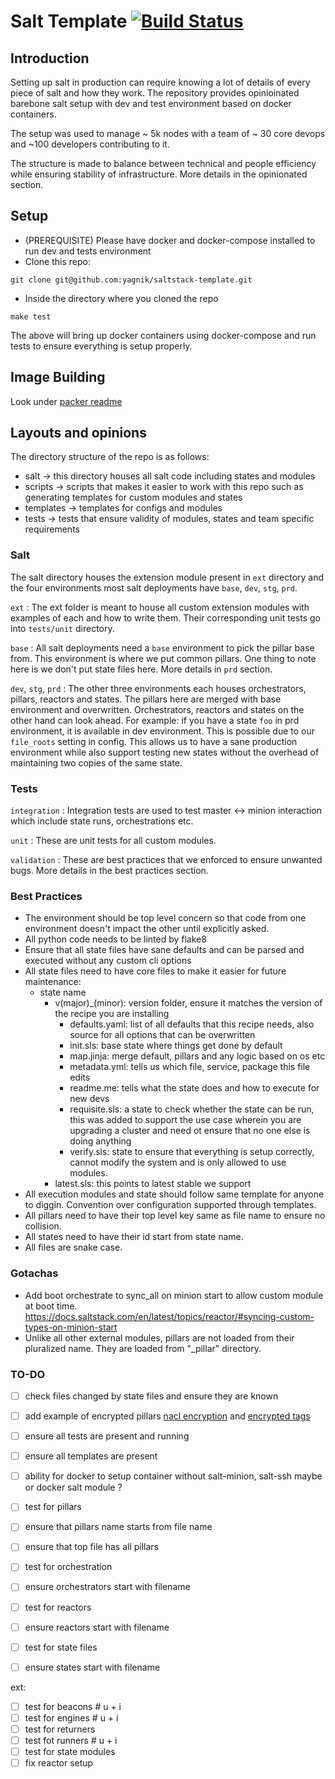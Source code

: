 # Salt Template [![Build Status](https://travis-ci.org/yagnik/salt-template.svg?branch=master)](https://travis-ci.org/yagnik/salt-template)

## Introduction
Setting up salt in production can require knowing a lot of details of every piece of salt and how they work. The repository provides opinioinated barebone salt setup with dev and test environment based on docker containers.

The setup was used to manage ~ 5k nodes with a team of ~ 30 core devops and ~100 developers contributing to it. 

The structure is made to balance between technical and people efficiency while ensuring stability of infrastructure. More details in the opinionated section.

## Setup
- (PREREQUISITE) Please have docker and docker-compose installed to run dev and tests environment
- Clone this repo:
```
git clone git@github.com:yagnik/saltstack-template.git
```
- Inside the directory where you cloned the repo
```
make test
```
The above will bring up docker containers using docker-compose and run tests to ensure everything is setup properly.

## Image Building
Look under [packer readme](https://github.com/yagnik/salt-template/blob/master/packer/README.md)

## Layouts and opinions
The directory structure of the repo is as follows:
- salt -> this directory houses all salt code including states and modules
- scripts -> scripts that makes it easier to work with this repo such as generating templates for custom modules and states
- templates -> templates for configs and modules
- tests -> tests that ensure validity of modules, states and team specific requirements

### Salt
The salt directory houses the extension module present in `ext` directory and the four environments most salt deployments have `base`, `dev`, `stg`, `prd`.

`ext` : The ext folder is meant to house all custom extension modules with examples of each and how to write them. Their corresponding unit tests go into `tests/unit` directory.

`base` : All salt deployments need a `base` environment to pick the pillar base from. This environment is where we put common pillars. One thing to note here is we don't put state files here. More details in `prd` section.

`dev`, `stg`, `prd` : The other three environments each houses orchestrators, pillars, reactors and states. The pillars here are merged with base environment and overwritten. Orchestrators, reactors and states on the other hand can look ahead. For example: if you have a state `foo` in prd environment, it is available in dev environment. This is possible due to our `file_roots` setting in config. This allows us to have a sane production environment while also support testing new states without the overhead of maintaining two copies of the same state.

### Tests
`integration` : Integration tests are used to test master <-> minion interaction which include state runs, orchestrations etc.

`unit` : These are unit tests for all custom modules.

`validation` : These are best practices that we enforced to ensure unwanted bugs. More details in the best practices section.


### Best Practices
- The environment should be top level concern so that code from one environment doesn't impact the other until explicitly asked.
- All python code needs to be linted by flake8
- Ensure that all state files have sane defaults and can be parsed and executed without any custom cli options
- All state files need to have core files to make it easier for future maintenance:
    + state name
        * v(major)_(minor): version folder, ensure it matches the version of the recipe you are installing
            - defaults.yaml: list of all defaults that this recipe needs, also source for all options that can be overwritten
            - init.sls:  base state where things get done by default
            - map.jinja: merge default, pillars and any logic based on os etc
            - metadata.yml: tells us which file, service, package this file edits
            - readme.me: tells what the state does and how to execute for new devs
            - requisite.sls: a state to check whether the state can be run, this was added to support the use case wherein you are upgrading a cluster and need ot ensure that no one else is doing anything
            - verify.sls: state to ensure that everything is setup correctly, cannot modify the system and is only allowed to use modules.
        * latest.sls: this points to latest stable we support
- All execution modules and state should follow same template for anyone to diggin. Convention over configuration supported through templates.
- All pillars need to have their top level key same as file name to ensure no collision. 
- All states need to have their id start from state name.
- All files are snake case.

### Gotachas
-  Add boot orchestrate to sync_all on minion start to allow custom module at boot time. https://docs.saltstack.com/en/latest/topics/reactor/#syncing-custom-types-on-minion-start
-  Unlike all other external modules, pillars are not loaded from their pluralized name. They are loaded from "_pillar" directory.


### TO-DO
- [ ] check files changed by state files and ensure they are known
- [ ] add example of encrypted pillars [nacl encryption](https://github.com/saltstack/salt/pull/41868) and [encrypted tags](https://github.com/saltstack/salt/pull/41956)
- [ ] ensure all tests are present and running
- [ ] ensure all templates are present
- [ ] ability for docker to setup container without salt-minion, salt-ssh maybe or docker salt module ?



- [ ] test for pillars
- [ ] ensure that pillars name starts from file name
- [ ] ensure that top file has all pillars
- [ ] test for orchestration
- [ ] ensure orchestrators start with filename
- [ ] test for reactors
- [ ] ensure reactors start with filename
- [ ] test for state files
- [ ] ensure states start with filename


ext:
- [ ] test for beacons # u + i
- [ ] test for engines # u + i
- [ ] test for returners
- [ ] test fot runners # u + i
- [ ] test for state modules
- [ ] fix reactor setup
